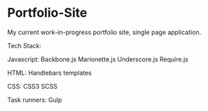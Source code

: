 # Portfolio-Site

My current work-in-progress portfolio site, single page application.

Tech Stack:

Javascript: 
    Backbone.js
    Marionette.js
    Underscore.js
    Require.js

HTML: 
    Handlebars templates

CSS: 
    CSS3
    SCSS

Task runners:
    Gulp
